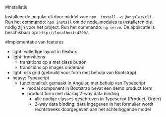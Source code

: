 #Installatie

Installeer de angular cli door middel van: `npm  install -g @angular/cli`.
Run het commando: `npm install` om de node_modules te installeren die nodig zijn voor het project.
Run het commando: `ng serve`.
De applicatie is beschikbaar op: `http://localhost:4200/`.

#Implementatie van features

* light: volledige layout in flexbox
* light: transitions
    * transitions op a met class button
    * transitions op images onderaan
* light: css grid (gebruikt voor form met behulp van Bootstrap)
* heavy: Typescript
    * functionaliteit gemaakt in Angular, met behulp van Typescript
        * modal component in Bootstrap bevat een demo product form 
        * product form met daarbij 2-way data binding
            * alle nodige classes geschreven in Typescript (Product, Order)
            * 2-way data binding: data ingegeven in het formulier wordt rechtstreeks doorgegeven aan het             achterliggende model
    
